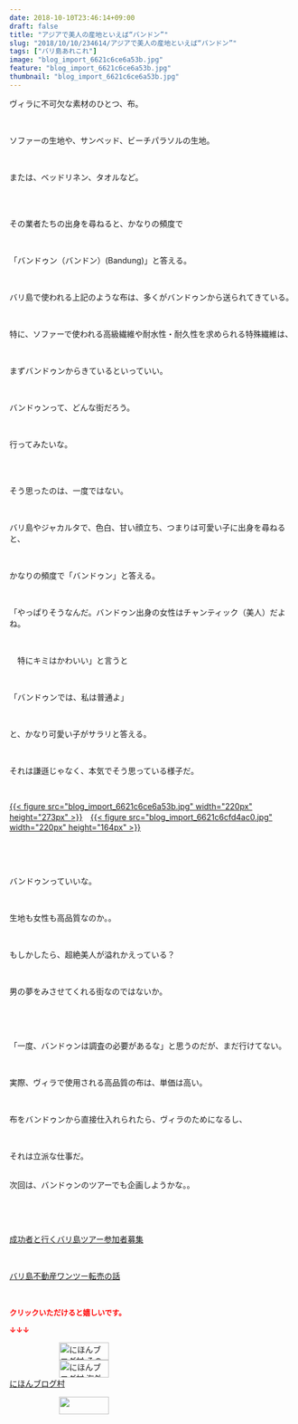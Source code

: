 ```yaml
---
date: 2018-10-10T23:46:14+09:00
draft: false
title: "アジアで美人の産地といえば“バンドン”"
slug: "2018/10/10/234614/アジアで美人の産地といえば“バンドン”"
tags: ["バリ島あれこれ"]
image: "blog_import_6621c6ce6a53b.jpg"
feature: "blog_import_6621c6ce6a53b.jpg"
thumbnail: "blog_import_6621c6ce6a53b.jpg"
---
```

<p>ヴィラに不可欠な素材のひとつ、布。</p><p> </p><p>ソファーの生地や、サンベッド、ビーチパラソルの生地。</p><p> </p><p>または、ベッドリネン、タオルなど。</p><p> </p><p><br/>その業者たちの出身を尋ねると、かなりの頻度で</p><p> </p><p>「バンドゥン（バンドン）(Bandung)」と答える。</p><p> </p><p>バリ島で使われる上記のような布は、多くがバンドゥンから送られてきている。</p><p> </p><p>特に、ソファーで使われる高級繊維や耐水性・耐久性を求められる特殊繊維は、</p><p> </p><p>まずバンドゥンからきているといっていい。</p><p> </p><p>バンドゥンって、どんな街だろう。</p><p> </p><p>行ってみたいな。</p><p> </p><p><br/>そう思ったのは、一度ではない。</p><p> </p><p>バリ島やジャカルタで、色白、甘い顔立ち、つまりは可愛い子に出身を尋ねると、</p><p> </p><p>かなりの頻度で「バンドゥン」と答える。</p><p> </p><p>「やっぱりそうなんだ。バンドゥン出身の女性はチャンティック（美人）だよね。</p><p> </p><p>　特にキミはかわいい」と言うと</p><p> </p><p>「バンドゥンでは、私は普通よ」</p><p> </p><p>と、かなり可愛い子がサラリと答える。</p><p> </p><p>それは謙遜じゃなく、本気でそう思っている様子だ。</p><p> </p><p><a href="blog_import_6621c6ce6a53b.jpg">{{< figure src="blog_import_6621c6ce6a53b.jpg" width="220px" height="273px" >}}</a>　<a href="blog_import_6621c6cfd4ac0.jpg">{{< figure src="blog_import_6621c6cfd4ac0.jpg" width="220px" height="164px" >}}</a></p><p> </p><p> </p><p>バンドゥンっていいな。</p><p> </p><p>生地も女性も高品質なのか。。</p><p> </p><p>もしかしたら、超絶美人が溢れかえっている？</p><p> </p><p>男の夢をみさせてくれる街なのではないか。</p><p> </p><p> </p><p>「一度、バンドゥンは調査の必要があるな」と思うのだが、まだ行けてない。</p><p> </p><p>実際、ヴィラで使用される高品質の布は、単価は高い。</p><p> </p><p>布をバンドゥンから直接仕入れられたら、ヴィラのためになるし、</p><p> </p><p>それは立派な仕事だ。</p><p><br/>次回は、バンドゥンのツアーでも企画しようかな。。</p><p> </p><p> </p><p><a href="entry-12410059910.html" target="_blank">成功者と行くバリ島ツアー参加者募集</a></p><p> </p><p><a href="entry-12408727031.html" target="_blank">バリ島不動産ワンツー転売の話</a></p><p> </p><p><font color="#ff0000" size="2"><strong>クリックいただけると嬉しいです。</strong></font></p><p><font color="#ff0000" size="2"><strong>↓↓↓</strong></font></p><p><a href="ranking.html?p_cid=01260127" id="&amp;blogmura_banner" target="_blank"><img alt="にほんブログ村 その他生活ブログ 不動産投資へ" border="0" height="31" src="data:image/svg+xml;charset=utf-8,%3Csvg%20xmlns%3D%22http%3A%2F%2Fwww.w3.org%2F2000%2Fsvg%22%20title%3D%22Placeholder%20for%20Images%22%20role%3D%22presentation%22%20viewBox%3D%220%200%2088%2031%22%20%2F%3E" width="88" data-src="https://img-proxy.blog-video.jp/images?url=http%3A%2F%2Flife.blogmura.com%2Fhudousantoushi%2Fimg%2Fhudousantoushi88_31.gif" style="aspect-ratio: auto 88 / 31;"/><noscript><img alt="にほんブログ村 その他生活ブログ 不動産投資へ" border="0" height="31" src="https://img-proxy.blog-video.jp/images?url=http%3A%2F%2Flife.blogmura.com%2Fhudousantoushi%2Fimg%2Fhudousantoushi88_31.gif" width="88"></noscript></a><br/><a href="ranking.html?p_cid=01260127" target="_blank"><img alt="にほんブログ村 海外生活ブログ バリ島情報へ" border="0" height="31" src="data:image/svg+xml;charset=utf-8,%3Csvg%20xmlns%3D%22http%3A%2F%2Fwww.w3.org%2F2000%2Fsvg%22%20title%3D%22Placeholder%20for%20Images%22%20role%3D%22presentation%22%20viewBox%3D%220%200%2088%2031%22%20%2F%3E" width="88" data-src="https://img-proxy.blog-video.jp/images?url=http%3A%2F%2Foverseas.blogmura.com%2Fbali%2Fimg%2Fbali88_31.gif" style="aspect-ratio: auto 88 / 31;"/><noscript><img alt="にほんブログ村 海外生活ブログ バリ島情報へ" border="0" height="31" src="https://img-proxy.blog-video.jp/images?url=http%3A%2F%2Foverseas.blogmura.com%2Fbali%2Fimg%2Fbali88_31.gif" width="88"></noscript></a><br/><a href="ranking.html?p_cid=01260127" target="_blank">にほんブログ村</a></p><p><a href="link.php?1804582" title="人気ブログランキングへ"><img border="0" height="31" src="data:image/svg+xml;charset=utf-8,%3Csvg%20xmlns%3D%22http%3A%2F%2Fwww.w3.org%2F2000%2Fsvg%22%20title%3D%22Placeholder%20for%20Images%22%20role%3D%22presentation%22%20viewBox%3D%220%200%2088%2031%22%20%2F%3E" width="88" data-src="https://blog.with2.net/img/banner/banner_22.gif" style="aspect-ratio: auto 88 / 31;"/><noscript><img border="0" height="31" src="https://blog.with2.net/img/banner/banner_22.gif" width="88"></noscript></a></p><p> </p>

